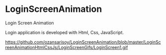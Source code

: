 # LoginScreenAnimation
Login Screen Animation


Login application is developed with Html, Css, JavaScript.


https://github.com/ozansarisoy/LoginScreenAnimation/blob/master/LoginScreenAnimationHtmlCssJs/LoginScreenGifs/LoginScreen1.gif
